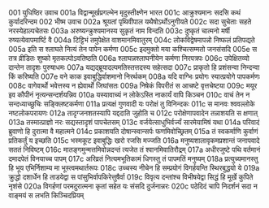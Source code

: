 001  युधिष्ठिर उवाच
001a विद्वान्मूर्खप्रगल्भेन मृदुस्तीक्ष्णेन भारत
001c आक्रुश्यमानः सदसि कथं कुर्यादरिन्दम
002  भीष्म उवाच
002a श्रूयतां पृथिवीपाल यथैषोऽर्थोऽनुगीयते
002c सदा सुचेताः सहते नरस्येहाल्पचेतसः
003a अरुष्यन्क्रुश्यमानस्य सुकृतं नाम विन्दति
003c दुष्कृतं चात्मनो मर्षी रुष्यत्येवापमार्ष्टि वै
004a टिट्टिभं तमुपेक्षेत वाशमानमिवातुरम्
004c लोकविद्वेषमापन्नो निष्फलं प्रतिपद्यते
005a इति स श्लाघते नित्यं तेन पापेन कर्मणा
005c इदमुक्तो मया कश्चित्सम्मतो जनसंसदि
005e स तत्र व्रीडितः शुष्को मृतकल्पोऽवतिष्ठति
006a श्लाघन्नश्लाघनीयेन कर्मणा निरपत्रपः
006c उपेक्षितव्यो दान्तेन तादृशः पुरुषाधमः
007a यद्यद्ब्रूयादल्पमतिस्तत्तदस्य सहेत्सदा
007c प्राकृतो हि प्रशंसन्वा निन्दन्वा किं करिष्यति
007e वने काक इवाबुद्धिर्वाशमानो निरर्थकम्
008a यदि वाग्भिः प्रयोगः स्यात्प्रयोगे पापकर्मणः
008c वागेवार्थो भवेत्तस्य न ह्येवार्थो जिघांसतः
009a निषेकं विपरीतं स आचष्टे वृत्तचेष्टया
009c मयूर इव कौपीनं नृत्यन्सन्दर्शयन्निव
010a यस्यावाच्यं न लोकेऽस्ति नाकार्यं वापि किञ्चन
010c वाचं तेन न सन्दध्याच्छुचिः सङ्क्लिष्टकर्मणा
011a प्रत्यक्षं गुणवादी यः परोक्षं तु विनिन्दकः
011c स मानवः श्ववल्लोके नष्टलोकपरायणः
012a तादृग्जनशतस्यापि यद्ददाति जुहोति च
012c परोक्षेणापवादेन तन्नाशयति स क्षणात्
013a तस्मात्प्राज्ञो नरः सद्यस्तादृशं पापचेतसम्
013c वर्जयेत्साधुभिर्वर्ज्यं सारमेयामिषं यथा
014a परिवादं ब्रुवाणो हि दुरात्मा वै महात्मने
014c प्रकाशयति दोषान्स्वान्सर्पः फणमिवोच्छ्रितम्
015a तं स्वकर्माणि कुर्वाणं प्रतिकर्तुं य इच्छति
015c भस्मकूट इवाबुद्धिः खरो रजसि मज्जति
016a मनुष्यशालावृकमप्रशान्तं जनापवादे सततं निविष्टम्
016c मातङ्गमुन्मत्तमिवोन्नदन्तं त्यजेत तं श्वानमिवातिरौद्रम्
017a अधीरजुष्टे पथि वर्तमानं दमादपेतं विनयाच्च पापम्
017c अरिव्रतं नित्यमभूतिकामं धिगस्तु तं पापमतिं मनुष्यम्
018a प्रत्युच्यमानस्तु हि भूय एभिर्निशाम्य मा भूस्त्वमथार्तरूपः
018c उच्चस्य नीचेन हि सम्प्रयोगं विगर्हयन्ति स्थिरबुद्धयो ये
019a क्रुद्धो दशार्धेन हि ताडयेद्वा स पांसुभिर्वापकिरेत्तुषैर्वा
019c विवृत्य दन्तांश्च विभीषयेद्वा सिद्धं हि मूर्खे कुपिते नृशंसे
020a विगर्हणां परमदुरात्मना कृतां सहेत यः संसदि दुर्जनान्नरः
020c पठेदिदं चापि निदर्शनं सदा न वाङ्मयं स लभति किञ्चिदप्रियम्


